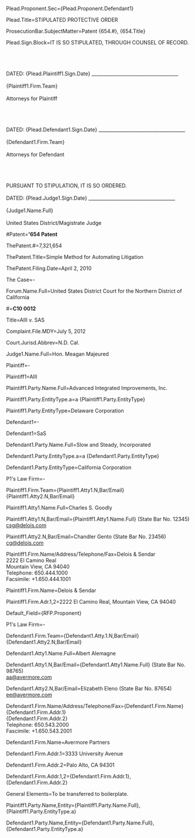 Plead.Proponent.Sec={Plead.Proponent.Defendant1}

Plead.Title=STIPULATED PROTECTIVE ORDER

ProsecutionBar.SubjectMatter=Patent {654.#}, {654.Title}

Plead.Sign.Block=IT IS SO STIPULATED, THROUGH COUNSEL OF RECORD.<br><br><br><br><br>DATED: {Plead.Plaintiff1.Sign.Date} _____________________________________<br><br>{Plaintiff1.Firm.Team}<br><br>Attorneys for Plaintiff<br><br><br><br><br>DATED: {Plead.Defendant1.Sign.Date}  _____________________________________<br><br>{Defendant1.Firm.Team}<br><br>Attorneys for Defendant<br><br><br><br><br>PURSUANT TO STIPULATION, IT IS SO ORDERED.<br><br>DATED: {Plead.Judge1.Sign.Date}  _____________________________________<br><br>{Judge1.Name.Full}<br><br>United States District/Magistrate Judge

#Patent=<b>'654 Patent</b>

ThePatent.#=7,321,654

ThePatent.Title=Simple Method for Automating Litigation

ThePatent.Filing.Date=April 2, 2010

The Case=-

Forum.Name.Full=United States District Court for the Northern District of California

#=<b>C10 0012</b>

Title=AIII v. SAS

Complaint.File.MDY=July 5, 2012

Court.Jurisd.Abbrev=N.D. Cal.

Judge1.Name.Full=Hon. Meagan Majeured

Plaintiff=-

Plaintiff1=AIII

Plaintiff1.Party.Name.Full=Advanced Integrated Improvements, Inc.

Plaintiff1.Party.EntityType.a=a {Plaintiff1.Party.EntityType}

Plaintiff1.Party.EntityType=Delaware Corporation

Defendant1=-

Defendant1=SaS

Defendant1.Party.Name.Full=Slow and Steady, Incorporated

Defendant1.Party.EntityType.a=a {Defendant1.Party.EntityType}

Defendant1.Party.EntityType=California Corporation

P1's Law Firm=-

Plaintiff1.Firm.Team={Plaintiff1.Atty1.N,Bar/Email}<br>{Plaintiff1.Atty2.N,Bar/Email}

Plaintiff1.Atty1.Name.Full=Charles S. Goodly

Plaintiff1.Atty1.N,Bar/Email={Plaintiff1.Atty1.Name.Full} (State Bar No. 12345)<br>csg@delois.com

Plaintiff1.Atty2.N,Bar/Email=Chandler Gento (State Bar No. 23456)<br>cg@delois.com

Plaintiff1.Firm.Name/Address/Telephone/Fax=Delois & Sendar<br>2222 El Camino Real<br>Mountain View, CA 94040<br>Telephone: 650.444.1000<br>Facsimile:  +1.650.444.1001

Plaintiff1.Firm.Name=Delois & Sendar

Plaintiff1.Firm.Adr.1,2=2222 El Camino Real, Mountain View, CA 94040

Default_Field={RFP.Proponent}

P1's Law Firm=-

Defendant1.Firm.Team={Defendant1.Atty.1.N,Bar/Email}<br>{Defendant1.Atty2.N,Bar/Email}

Defendant1.Atty1.Name.Full=Albert Alemagne

Defendant1.Atty1.N,Bar/Email={Defendant1.Atty1.Name.Full} (State Bar No. 98765)<br>aa@avermore.com

Defendant1.Atty2.N,Bar/Email=Elizabeth Eleno (State Bar No. 87654)<br>ee@avermore.com

Defendant1.Firm.Name/Address/Telephone/Fax={Defendant1.Firm.Name}<br>{Defendant1.Firm.Addr.1}<br>{Defendant1.Firm.Addr.2}<br>Telephone: 650.543.2000<br>Fascimile:  +1.650.543.2001

Defendant1.Firm.Name=Avermore Partners

Defendant1.Firm.Addr.1=3333 University Avenue

Defendant1.Firm.Addr.2=Palo Alto, CA 94301

Defendant1.Firm.Addr.1,2={Defendant1.Firm.Addr.1}, {Defendant1.Firm.Addr.2}

General Elements=To be transferred to boilerplate.

Plaintiff1.Party.Name,Entity={Plaintiff1.Party.Name.Full}, {Plaintiff1.Party.EntityType.a}

Defendant1.Party.Name,Entity={Defendant1.Party.Name.Full}, {Defendant1.Party.EntityType.a}